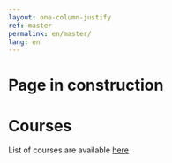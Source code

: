 ```yaml
---
layout: one-column-justify
ref: master
permalink: en/master/
lang: en
---
```


# Page in construction

# Courses

List of courses are available [here](/en/course)





